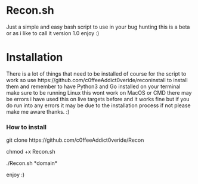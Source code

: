 <h1>Recon.sh</h1>
<text>Just a simple and easy bash script to use in your bug hunting this is a beta or as i like to call it version 1.0 enjoy :)</text>

<h1>Installation</h1>
<text>There is a lot of things that need to be installed of course for the script to work so use https://github.com/c0ffeeAddict0veride/reconinstall to install them and remember to have Python3 and Go installed
  on your terminal make sure to be running Linux this wont work on MacOS or CMD there may be errors i have used this on live targets before and it works fine 
  but if you do run into any errors it may be due to the installation process if not please make me aware thanks. :) 
  
  <h3>How to install</h3>
  
  <p>git clone https://github.com/c0ffeeAddict0veride/Recon</p>
  <p>chmod +x Recon.sh</p>
  <p>./Recon.sh *domain*</p>
  
  enjoy :)
  
  
  

